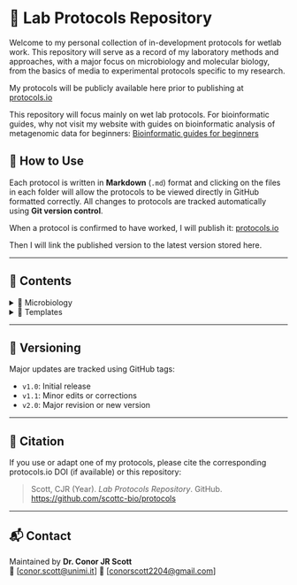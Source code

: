 # 🧬 Lab Protocols Repository

Welcome to my personal collection of in-development protocols for wetlab work.
This repository will serve as a record of my laboratory methods and approaches, with a major focus on microbiology and molecular biology, from the basics of media to experimental protocols specific to my research.

My protocols will be publicly available here prior to publishing at [protocols.io](https://www.protocols.io/workspaces/cjr_protocols)

This repository will focus mainly on wet lab protocols. For bioinformatic guides, why not visit my website with guides on bioinformatic analysis of metagenomic data for beginners:
[Bioinformatic guides for beginners](https://scottc-bio.github.io/)

## 🧠 How to Use

Each protocol is written in **Markdown** (`.md`) format and clicking on the files in each folder will allow the protocols to be viewed directly in GitHub formatted correctly. All changes to protocols are tracked automatically using **Git version control**.

When a protocol is confirmed to have worked, I will publish it:
[protocols.io](https://www.protocols.io/workspaces/cjr_protocols)

Then I will link the published version to the latest version stored here.

---

<h2>📂 Contents</h2>

<details>
  <summary>🧫 Microbiology</summary>
  <p>Click the folder or a specific protocol below.</p>
  <ul>
    <li>📁 <a href="microbiology/media/">Media Preparation Folder</a></li>
    <ul>
      <li>🔹 <a href="microbiology/media/bacterial_LCFM.md">Bacterial LCFM Preparation</a></li>
      <li>🔹 <a href="microbiology/media/fungal_LCFM.md">Fungal LCFM Preparation</a></li>
    </ul>
  </ul>
</details>

<details>
  <summary>🧩 Templates</summary>
  <ul>
    <li>🔸 <a href="templates/protocol_template.md">Protocol Template</a></li>
  </ul>
</details>

---

## 🧩 Versioning

Major updates are tracked using GitHub tags:
- `v1.0`: Initial release
- `v1.1`: Minor edits or corrections
- `v2.0`: Major revision or new version

---

## 🧾 Citation

If you use or adapt one of my protocols, please cite the corresponding protocols.io DOI (if available) or this repository:

> Scott, CJR (Year). *Lab Protocols Repository*. GitHub. https://github.com/scottc-bio/protocols

---

## 📬 Contact

Maintained by **Dr. Conor JR Scott**  
📧 [conor.scott@unimi.it]
📧 [conorscott2204@gmail.com]
